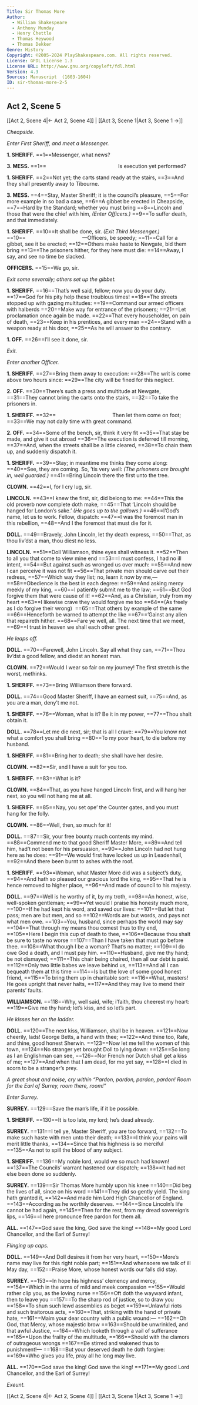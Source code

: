 ```yaml
---
Title: Sir Thomas More
Author: 
  - William Shakespeare
  - Anthony Munday
  - Henry Chettle
  - Thomas Heywood
  - Thomas Dekker
Genre: History
Copyright: ©2005-2024 PlayShakespeare.com. All rights reserved.
License: GFDL License 1.3
License URL: http://www.gnu.org/copyleft/fdl.html
Version: 4.3
Sources: Manuscript  (1603-1604)
ID: sir-thomas-more-2-5
---
```


## Act 2, Scene 5
[[Act 2, Scene 4|← Act 2, Scene 4]] | [[Act 3, Scene 1|Act 3, Scene 1 →]]

*Cheapside.*

*Enter First Sheriff, and meet a Messenger.*

**1. SHERIFF.**
==1==Messenger, what news?

**3. MESS.**
==1==              Is execution yet performed?

**1. SHERIFF.**
==2==Not yet; the carts stand ready at the stairs,
==3==And they shall presently away to Tibourne.

**3. MESS.**
==4==Stay, Master Sheriff; it is the council’s pleasure,
==5==For more example in so bad a case,
==6==A gibbet be erected in Cheapside,
==7==Hard by the Standard; whether you must bring
==8==Lincoln and those that were the chief with him,
*(Enter Officers.)*
==9==To suffer death, and that immediately.

**1. SHERIFF.**
==10==It shall be done, sir.
*(Exit Third Messenger.)*
==10==           —Officers, be speedy;
==11==Call for a gibbet, see it be erected;
==12==Others make haste to Newgate, bid them bring
==13==The prisoners hither, for they here must die:
==14==Away, I say, and see no time be slacked.

**OFFICERS.**
==15==We go, sir.

*Exit some severally; others set up the gibbet.*

**1. SHERIFF.**
==16==That’s well said, fellow; now you do your duty.
==17==God for his pity help these troublous times!
==18==The streets stopped up with gazing multitudes:
==19==Command our armed officers with halberds
==20==Make way for entrance of the prisoners;
==21==Let proclamation once again be made.
==22==That every householder, on pain of death,
==23==Keep in his prentices, and every man
==24==Stand with a weapon ready at his door,
==25==As he will answer to the contrary.

**1. OFF.**
==26==I’ll see it done, sir.

*Exit.*

*Enter another Officer.*

**1. SHERIFF.**
==27==Bring them away to execution:
==28==The writ is come above two hours since:
==29==The city will be fined for this neglect.

**2. OFF.**
==30==There’s such a press and multitude at Newgate,
==31==They cannot bring the carts onto the stairs,
==32==To take the prisoners in.

**1. SHERIFF.**
==32==           Then let them come on foot;
==33==We may not dally time with great command.

**2. OFF.**
==34==Some of the bench, sir, think it very fit
==35==That stay be made, and give it out abroad
==36==The execution is deferred till morning,
==37==And, when the streets shall be a little cleared,
==38==To chain them up, and suddenly dispatch it.

**1. SHERIFF.**
==39==Stay; in meantime me thinks they come along:
==40==See, they are coming. So, ’tis very well:
*(The prisoners are brought in, well guarded.)*
==41==Bring Lincoln there the first unto the tree.

**CLOWN.**
==42==I, for I cry lug, sir.

**LINCOLN.**
==43==I knew the first, sir, did belong to me:
==44==This the old proverb now complete doth make,
==45==That ‘Lincoln should be hanged for London’s sake.’
*(He goes up to the gallows.)*
==46==I’God’s name, let us to work. Fellow, dispatch:
==47==I was the foremost man in this rebellion,
==48==And I the foremost that must die for it.

**DOLL.**
==49==Bravely, John Lincoln, let thy death express,
==50==That, as thou liv’dst a man, thou diest no less.

**LINCOLN.**
==51==Doll Williamson, thine eyes shall witness it.
==52==Then to all you that come to view mine end
==53==I must confess, I had no ill intent,
==54==But against such as wronged us over much:
==55==And now I can perceive it was not fit
==56==That private men should carve out their redress,
==57==Which way they list; no, learn it now by me,⁠—
==58==Obedience is the best in each degree:
==59==And asking mercy meekly of my king,
==60==I patiently submit me to the law;
==61==But God forgive them that were cause of it!
==62==And, as a Christian, truly from my heart
==63==I likewise crave they would forgive me too
==64==(As freely as I do forgive their wrong) 
==65==That others by example of the same
==66==Henceforth be warned to attempt the like
==67==’Gainst any alien that repaireth hither.
==68==Fare ye well, all. The next time that we meet,
==69==I trust in heaven we shall each other greet.

*He leaps off.*

**DOLL.**
==70==Farewell, John Lincoln. Say all what they can,
==71==Thou liv’dst a good fellow, and diedst an honest man.

**CLOWN.**
==72==Would I wear so fair on my journey! The first stretch is the worst, methinks.

**1. SHERIFF.**
==73==Bring Williamson there forward.

**DOLL.**
==74==Good Master Sheriff, I have an earnest suit,
==75==And, as you are a man, deny’t me not.

**1. SHERIFF.**
==76==Woman, what is it? Be it in my power,
==77==Thou shalt obtain it.

**DOLL.**
==78==Let me die next, sir; that is all I crave:
==79==You know not what a comfort you shall bring
==80==To my poor heart, to die before my husband.

**1. SHERIFF.**
==81==Bring her to death; she shall have her desire.

**CLOWN.**
==82==Sir, and I have a suit for you too.

**1. SHERIFF.**
==83==What is it?

**CLOWN.**
==84==That, as you have hanged Lincoln first, and will hang her next, so you will not hang me at all.

**1. SHERIFF.**
==85==Nay, you set ope’ the Counter gates, and you must hang for the folly.

**CLOWN.**
==86==Well, then, so much for it!

**DOLL.**
==87==Sir, your free bounty much contents my mind.
==88==Commend me to that good Sheriff Master More,
==89==And tell him, had’t not been for his persuasion,
==90==John Lincoln had not hung here as he does:
==91==We would first have locked us up in Leadenhall,
==92==And there been burnt to ashes with the roof.

**1. SHERIFF.**
==93==Woman, what Master More did was a subject’s duty,
==94==And hath so pleased our gracious lord the king,
==95==That he is hence removed to higher place,
==96==And made of council to his majesty.

**DOLL.**
==97==Well is he worthy of it, by my troth,
==98==An honest, wise, well-spoken gentleman;
==99==Yet would I praise his honesty much more,
==100==If he had kept his word, and saved our lives:
==101==But let that pass; men are but men, and so
==102==Words are but words, and pays not what men owe.
==103==You, husband, since perhaps the world may say
==104==That through my means thou comest thus to thy end,
==105==Here I begin this cup of death to thee,
==106==Because thou shalt be sure to taste no worse
==107==Than I have taken that must go before thee.
==108==What though I be a woman? That’s no matter;
==109==I do owe God a death, and I must pay him.
==110==Husband, give me thy hand; be not dismayed;
==111==This chair being chaired, then all our debt is paid.
==112==Only two little babes we leave behind us,
==113==And all I can bequeath them at this time
==114==Is but the love of some good honest friend,
==115==To bring them up in charitable sort:
==116==What, masters! He goes upright that never halts,
==117==And they may live to mend their parents’ faults.

**WILLIAMSON.**
==118==Why, well said, wife; i’faith, thou cheerest my heart:
==119==Give me thy hand; let’s kiss, and so let’s part.

*He kisses her on the ladder.*

**DOLL.**
==120==The next kiss, Williamson, shall be in heaven.
==121==Now cheerily, lads! George Betts, a hand with thee;
==122==And thine too, Rafe, and thine, good honest Sherwin.
==123==Now let me tell the women of this town,
==124==No stranger yet brought Doll to lying down:
==125==So long as I an Englishman can see,
==126==Nor French nor Dutch shall get a kiss of me;
==127==And when that I am dead, for me yet say,
==128==I died in scorn to be a stranger’s prey.

*A great shout and noise, cry within “Pardon, pardon, pardon, pardon! Room for the Earl of Surrey, room there, room!”*

*Enter Surrey.*

**SURREY.**
==129==Save the man’s life, if it be possible.

**1. SHERIFF.**
==130==It is too late, my lord; he’s dead already.

**SURREY.**
==131==I tell ye, Master Sheriff, you are too forward,
==132==To make such haste with men unto their death;
==133==I think your pains will merit little thanks,
==134==Since that his highness is so merciful
==135==As not to spill the blood of any subject.

**1. SHERIFF.**
==136==My noble lord, would we so much had known!
==137==The Councils’ warrant hastened our dispatch;
==138==It had not else been done so suddenly.

**SURREY.**
==139==Sir Thomas More humbly upon his knee
==140==Did beg the lives of all, since on his word
==141==They did so gently yield. The king hath granted it,
==142==And made him Lord High Chancellor of England.
==143==According as he worthily deserves.
==144==Since Lincoln’s life cannot be had again,
==145==Then for the rest, from my dread sovereign’s lips,
==146==I here pronounce free pardon for them all.

**ALL.**
==147==God save the king, God save the king!
==148==My good Lord Chancellor, and the Earl of Surrey!

*Flinging up caps.*

**DOLL.**
==149==And Doll desires it from her very heart,
==150==More’s name may live for this right noble part;
==151==And whensoere we talk of ill May day,
==152==Praise More, whose honest words our falls did stay.

**SURREY.**
==153==In hope his highness’ clemency and mercy,
==154==Which in the arms of mild and meek compassion
==155==Would rather clip you, as the loving nurse
==156==Oft doth the wayward infant, then to leave you
==157==To the sharp rod of justice, so to draw you
==158==To shun such lewd assemblies as beget
==159==Unlawful riots and such traitorous acts,
==160==That, striking with the hand of private hate,
==161==Maim your dear country with a public wound:⁠—
==162==Oh God, that Mercy, whose majestic brow
==163==Should be unwrinkled, and that awful Justice,
==164==Which looketh through a vail of sufferance
==165==Upon the frailty of the multitude,
==166==Should with the clamors of outrageous wrongs
==167==Be stirred and wakened thus to punishment!⁠—
==168==But your deserved death he doth forgive:
==169==Who gives you life, pray all he long may live.

**ALL.**
==170==God save the king! God save the king!
==171==My good Lord Chancellor, and the Earl of Surrey!

*Exeunt.*

 [[Act 2, Scene 4|← Act 2, Scene 4]] | [[Act 3, Scene 1|Act 3, Scene 1 →]]